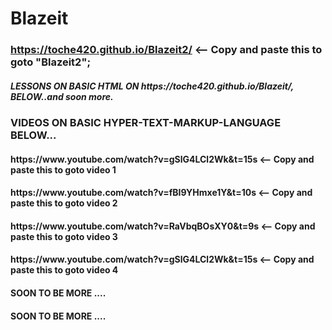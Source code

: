 # Blazeit
### https://toche420.github.io/Blazeit2/   <-- Copy and paste this to goto "Blazeit2";
<html>
<h5> LESSONS ON BASIC HTML ON https://toche420.github.io/Blazeit/, BELOW..and soon more.
<h3> VIDEOS ON BASIC HYPER-TEXT-MARKUP-LANGUAGE BELOW...
</h3>
<h4> https://www.youtube.com/watch?v=gSlG4LCl2Wk&t=15s  <-- Copy and paste this to goto video 1
</h4>
<h4> https://www.youtube.com/watch?v=fBI9YHmxe1Y&t=10s  <-- Copy and paste this to goto video 2
</h4>
<h4> https://www.youtube.com/watch?v=RaVbqBOsXY0&t=9s   <-- Copy and paste this to goto video 3
</h4>
<h4> https://www.youtube.com/watch?v=gSlG4LCl2Wk&t=15s  <-- Copy and paste this to goto video 4
</h4>
<h4> SOON TO BE MORE ....
</h4>
<h4> 
</h4>
<h4> 
</h4>
<h4> 
</h4>
<h4> 
</h4>
<h4> SOON TO BE MORE ....
</h4>
<h4> 
</h4>
<h4> 
</h4>

</html>

